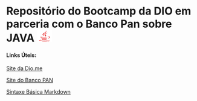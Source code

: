 <H1>
Repositório do Bootcamp da DIO em parceria com o Banco Pan sobre JAVA
<img alt="java" height="30" width="40" src="https://raw.githubusercontent.com/devicons/devicon/master/icons/java/java-plain.svg" />
</H1>

#### Links Úteis:

[Site da Dio.me](https://web.dio.me/)

[Site do Banco PAN](https://www.bancopan.com.br/)

[Sintaxe Básica Markdown](https://www.markdownguide.org/basic-syntax/)
